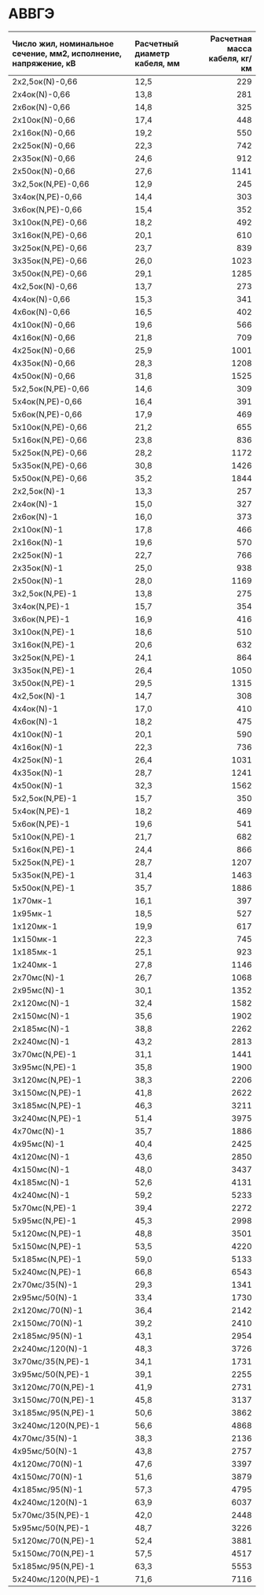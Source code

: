 # АВВГЭ

| Число жил, номинальное сечение, мм2, исполнение, напряжение, кВ   |  Расчетный диаметр кабеля, мм   |    Расчетная масса кабеля, кг/км |
|:------------------------------------------------------------------|:--------------------------------|---------------------------------:|
| 2х2,5ок(N)-0,66                                                   | 12,5                            |                              229 |
| 2х4ок(N)-0,66                                                     | 13,8                            |                              281 |
| 2х6ок(N)-0,66                                                     | 14,8                            |                              325 |
| 2х10ок(N)-0,66                                                    | 17,4                            |                              448 |
| 2х16ок(N)-0,66                                                    | 19,2                            |                              550 |
| 2х25ок(N)-0,66                                                    | 22,3                            |                              742 |
| 2х35ок(N)-0,66                                                    | 24,6                            |                              912 |
| 2х50ок(N)-0,66                                                    | 27,6                            |                             1141 |
| 3х2,5ок(N,PE)-0,66                                                | 12,9                            |                              245 |
| 3х4ок(N,PE)-0,66                                                  | 14,4                            |                              303 |
| 3х6ок(N,PE)-0,66                                                  | 15,4                            |                              352 |
| 3х10ок(N,PE)-0,66                                                 | 18,2                            |                              492 |
| 3х16ок(N,PE)-0,66                                                 | 20,1                            |                              610 |
| 3х25ок(N,PE)-0,66                                                 | 23,7                            |                              839 |
| 3х35ок(N,PE)-0,66                                                 | 26,0                            |                             1023 |
| 3х50ок(N,PE)-0,66                                                 | 29,1                            |                             1285 |
| 4х2,5ок(N)-0,66                                                   | 13,7                            |                              273 |
| 4х4ок(N)-0,66                                                     | 15,3                            |                              341 |
| 4х6ок(N)-0,66                                                     | 16,5                            |                              402 |
| 4х10ок(N)-0,66                                                    | 19,6                            |                              566 |
| 4х16ок(N)-0,66                                                    | 21,8                            |                              709 |
| 4х25ок(N)-0,66                                                    | 25,9                            |                             1001 |
| 4х35ок(N)-0,66                                                    | 28,3                            |                             1208 |
| 4х50ок(N)-0,66                                                    | 31,8                            |                             1525 |
| 5х2,5ок(N,PE)-0,66                                                | 14,6                            |                              309 |
| 5х4ок(N,PE)-0,66                                                  | 16,4                            |                              391 |
| 5х6ок(N,PE)-0,66                                                  | 17,9                            |                              469 |
| 5х10ок(N,PE)-0,66                                                 | 21,2                            |                              655 |
| 5х16ок(N,PE)-0,66                                                 | 23,8                            |                              836 |
| 5х25ок(N,PE)-0,66                                                 | 28,2                            |                             1172 |
| 5х35ок(N,PE)-0,66                                                 | 30,8                            |                             1426 |
| 5х50ок(N,PE)-0,66                                                 | 35,2                            |                             1844 |
| 2х2,5ок(N)-1                                                      | 13,3                            |                              257 |
| 2х4ок(N)-1                                                        | 15,0                            |                              327 |
| 2х6ок(N)-1                                                        | 16,0                            |                              373 |
| 2х10ок(N)-1                                                       | 17,8                            |                              466 |
| 2х16ок(N)-1                                                       | 19,6                            |                              570 |
| 2х25ок(N)-1                                                       | 22,7                            |                              766 |
| 2х35ок(N)-1                                                       | 25,0                            |                              938 |
| 2х50ок(N)-1                                                       | 28,0                            |                             1169 |
| 3х2,5ок(N,PE)-1                                                   | 13,8                            |                              275 |
| 3х4ок(N,PE)-1                                                     | 15,7                            |                              354 |
| 3х6ок(N,PE)-1                                                     | 16,9                            |                              416 |
| 3х10ок(N,PE)-1                                                    | 18,6                            |                              510 |
| 3х16ок(N,PE)-1                                                    | 20,6                            |                              632 |
| 3х25ок(N,PE)-1                                                    | 24,1                            |                              864 |
| 3х35ок(N,PE)-1                                                    | 26,4                            |                             1050 |
| 3х50ок(N,PE)-1                                                    | 29,5                            |                             1315 |
| 4х2,5ок(N)-1                                                      | 14,7                            |                              308 |
| 4х4ок(N)-1                                                        | 17,0                            |                              410 |
| 4х6ок(N)-1                                                        | 18,2                            |                              475 |
| 4х10ок(N)-1                                                       | 20,1                            |                              590 |
| 4х16ок(N)-1                                                       | 22,3                            |                              736 |
| 4х25ок(N)-1                                                       | 26,4                            |                             1031 |
| 4х35ок(N)-1                                                       | 28,7                            |                             1241 |
| 4х50ок(N)-1                                                       | 32,3                            |                             1562 |
| 5х2,5ок(N,PE)-1                                                   | 15,7                            |                              350 |
| 5х4ок(N,PE)-1                                                     | 18,2                            |                              469 |
| 5х6ок(N,PE)-1                                                     | 19,6                            |                              541 |
| 5х10ок(N,PE)-1                                                    | 21,7                            |                              682 |
| 5х16ок(N,PE)-1                                                    | 24,4                            |                              866 |
| 5х25ок(N,PE)-1                                                    | 28,7                            |                             1207 |
| 5х35ок(N,PE)-1                                                    | 31,4                            |                             1463 |
| 5х50ок(N,PE)-1                                                    | 35,7                            |                             1886 |
| 1х70мк-1                                                          | 16,1                            |                              397 |
| 1х95мк-1                                                          | 18,5                            |                              527 |
| 1х120мк-1                                                         | 19,9                            |                              617 |
| 1х150мк-1                                                         | 22,3                            |                              745 |
| 1х185мк-1                                                         | 25,1                            |                              923 |
| 1х240мк-1                                                         | 27,8                            |                             1146 |
| 2х70мс(N)-1                                                       | 26,7                            |                             1068 |
| 2х95мс(N)-1                                                       | 30,1                            |                             1352 |
| 2х120мс(N)-1                                                      | 32,4                            |                             1582 |
| 2х150мс(N)-1                                                      | 35,6                            |                             1902 |
| 2х185мс(N)-1                                                      | 38,8                            |                             2262 |
| 2х240мс(N)-1                                                      | 43,2                            |                             2813 |
| 3х70мс(N,PE)-1                                                    | 31,1                            |                             1441 |
| 3х95мс(N,PE)-1                                                    | 35,8                            |                             1900 |
| 3х120мс(N,PE)-1                                                   | 38,3                            |                             2206 |
| 3х150мс(N,PE)-1                                                   | 41,8                            |                             2622 |
| 3х185мс(N,PE)-1                                                   | 46,3                            |                             3211 |
| 3х240мс(N,PE)-1                                                   | 51,4                            |                             3975 |
| 4х70мс(N)-1                                                       | 35,7                            |                             1886 |
| 4х95мс(N)-1                                                       | 40,4                            |                             2425 |
| 4х120мс(N)-1                                                      | 43,6                            |                             2850 |
| 4х150мс(N)-1                                                      | 48,0                            |                             3437 |
| 4х185мс(N)-1                                                      | 52,6                            |                             4131 |
| 4х240мс(N)-1                                                      | 59,2                            |                             5233 |
| 5х70мс(N,PE)-1                                                    | 39,4                            |                             2272 |
| 5х95мс(N,PE)-1                                                    | 45,3                            |                             2998 |
| 5х120мс(N,PE)-1                                                   | 48,8                            |                             3501 |
| 5х150мс(N,PE)-1                                                   | 53,5                            |                             4220 |
| 5х185мс(N,PE)-1                                                   | 59,0                            |                             5133 |
| 5х240мс(N,PE)-1                                                   | 66,8                            |                             6543 |
| 2х70мс/35(N)-1                                                    | 29,3                            |                             1341 |
| 2х95мс/50(N)-1                                                    | 33,4                            |                             1730 |
| 2х120мс/70(N)-1                                                   | 36,4                            |                             2142 |
| 2х150мс/70(N)-1                                                   | 39,2                            |                             2410 |
| 2х185мс/95(N)-1                                                   | 43,1                            |                             2954 |
| 2х240мс/120(N)-1                                                  | 48,3                            |                             3726 |
| 3х70мс/35(N,PE)-1                                                 | 34,1                            |                             1731 |
| 3х95мс/50(N,PE)-1                                                 | 39,1                            |                             2255 |
| 3х120мс/70(N,PE)-1                                                | 41,9                            |                             2731 |
| 3х150мс/70(N,PE)-1                                                | 45,8                            |                             3137 |
| 3х185мс/95(N,PE)-1                                                | 50,6                            |                             3862 |
| 3х240мс/120(N,PE)-1                                               | 56,6                            |                             4868 |
| 4х70мс/35(N)-1                                                    | 38,3                            |                             2136 |
| 4х95мс/50(N)-1                                                    | 43,8                            |                             2757 |
| 4х120мс/70(N)-1                                                   | 47,6                            |                             3397 |
| 4х150мс/70(N)-1                                                   | 51,6                            |                             3879 |
| 4х185мс/95(N)-1                                                   | 57,3                            |                             4795 |
| 4х240мс/120(N)-1                                                  | 63,9                            |                             6037 |
| 5х70мс/35(N,PE)-1                                                 | 42,0                            |                             2448 |
| 5х95мс/50(N,PE)-1                                                 | 48,7                            |                             3226 |
| 5х120мс/70(N,PE)-1                                                | 52,4                            |                             3881 |
| 5х150мс/70(N,PE)-1                                                | 57,5                            |                             4517 |
| 5х185мс/95(N,PE)-1                                                | 63,3                            |                             5553 |
| 5х240мс/120(N,PE)-1                                               | 71,6                            |                             7116 |